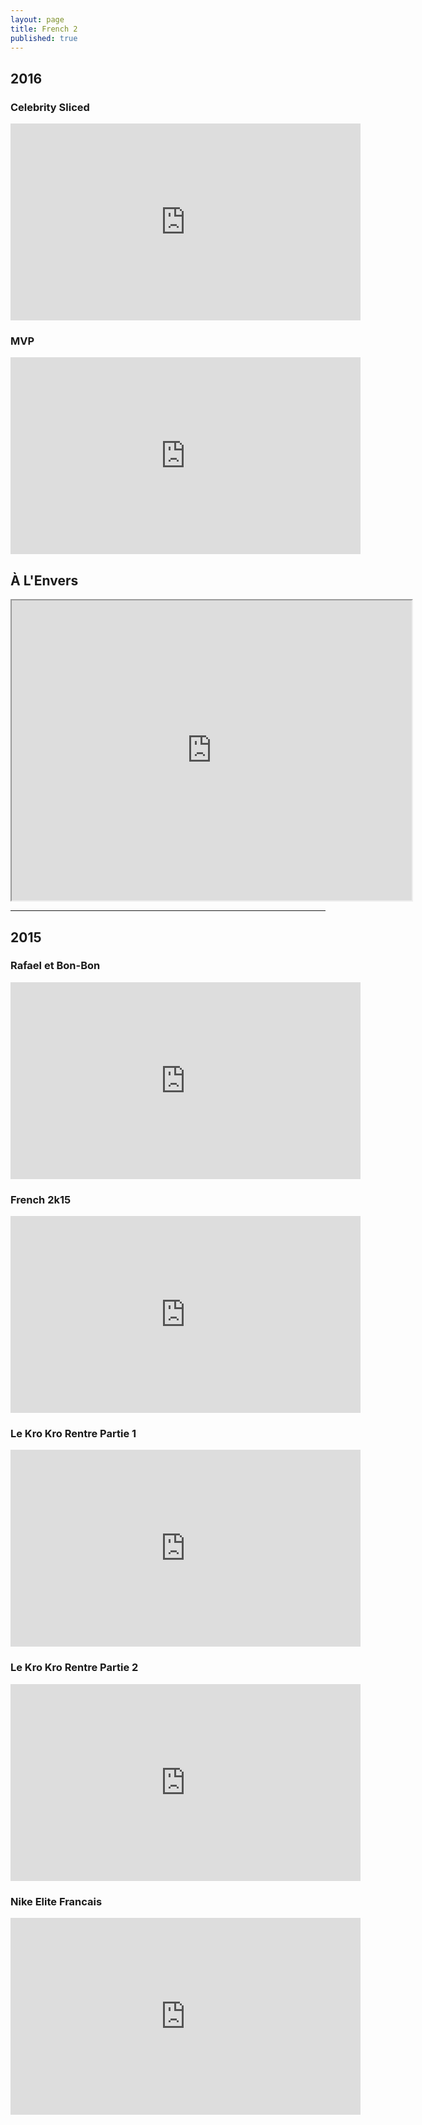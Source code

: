 ```yaml
---
layout: page
title: French 2
published: true
---
```

## 2016

### Celebrity Sliced

<iframe width="560" height="315" src="https://www.youtube.com/embed/8cjrZhQw9yc" frameborder="0" allowfullscreen></iframe>

### MVP

<iframe width="560" height="315" src="https://www.youtube.com/embed/g1BhNDQQ1rQ" frameborder="0" allowfullscreen></iframe>

## À L'Envers

<iframe src="https://drive.google.com/file/d/0B4oRIucdh4LAejdqbXhFczkxVUU/preview" width="640" height="480"></iframe>

<hr>

## 2015

### Rafael et Bon-Bon

<iframe width="560" height="315" src="https://www.youtube.com/embed/T8FXWEtD8jg" frameborder="0" allowfullscreen></iframe>

### French 2k15

<iframe width="560" height="315" src="https://www.youtube.com/embed/W8S2bZwm-CQ" frameborder="0" allowfullscreen></iframe>

### Le Kro Kro Rentre Partie 1

<iframe width="560" height="315" src="https://www.youtube.com/embed/8WobRe8q7C4" frameborder="0" allowfullscreen></iframe>

### Le Kro Kro Rentre Partie 2

<iframe width="560" height="315" src="https://www.youtube.com/embed/4l8vVsLNfUE" frameborder="0" allowfullscreen></iframe>

### Nike Elite Francais

<iframe width="560" height="315" src="https://www.youtube.com/embed/ocH9WcRTLKs" frameborder="0" allowfullscreen></iframe>
